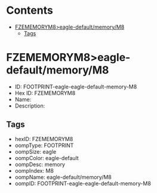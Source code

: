 



Contents
========

* [FZEMEMORYM8>eagle-default/memory/M8](#fzememorym8eagle-defaultmemorym8)
	* [Tags](#tags)

# FZEMEMORYM8>eagle-default/memory/M8

- ID: FOOTPRINT-eagle-eagle-default-memory-M8
- Hex ID: FZEMEMORYM8
- Name: 
- Description: 

## Tags

- hexID: FZEMEMORYM8
- oompType: FOOTPRINT
- oompSize: eagle
- oompColor: eagle-default
- oompDesc: memory
- oompIndex: M8
- oompName: eagle-default/memory/M8
- oompID: FOOTPRINT-eagle-eagle-default-memory-M8
